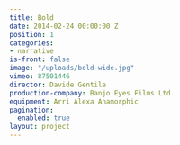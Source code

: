```yaml
---
title: Bold
date: 2014-02-24 00:00:00 Z
position: 1
categories:
- narrative
is-front: false
image: "/uploads/bold-wide.jpg"
vimeo: 87501446
director: Davide Gentile
production-company: Banjo Eyes Films Ltd
equipment: Arri Alexa Anamorphic
pagination: 
  enabled: true
layout: project
---
```


